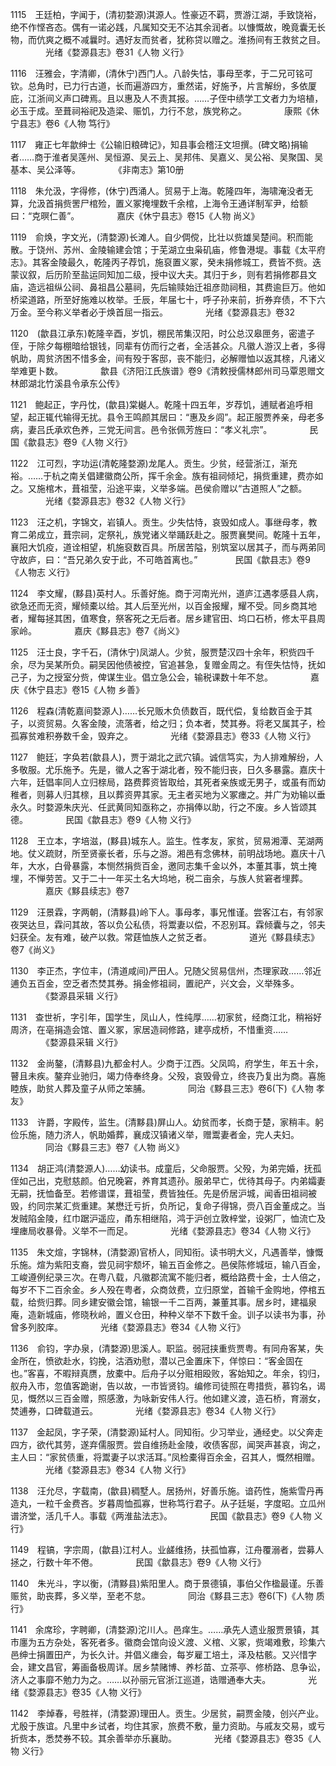 <!-- { "loadSidebar": true } -->
1115　王廷柏，字闻于，(清初婺源)淇源人。性豪迈不羁，贾游江湖，手致饶裕，绝不作悭吝态。偶有一诺必践，凡属知交无不沾其余润者。以慷慨故，晚竟囊无长物，而伉爽之概不减曩时。遇好友而贫者，犹称贷以赠之。淮扬间有王救贫之目。
　　　　光绪《婺源县志》卷31《人物 义行》

1116　汪雅会，字清卿，(清休宁)西门人。八龄失怙，事母至孝，于二兄可铭可钦。总角时，已力行古道，长而遍游四方，重然诺，好施予，片言解纷，多依厦庇，江浙间义声口碑焉。且以惠及人不责其报。……子侄中绩学工文者力为培植，必玉于成。至葺祠裕祀及造梁、赈饥，力行不怠，族党称之。
　　　　康熙《休宁县志》卷6《人物 笃行》

1117　雍正七年歙绅士《公输旧粮碑记》，知县事会稽汪文坦撰。(碑文略)捐输者……商于淮者吴莲州、吴恒源、吴云上、吴邦伟、吴嘉义、吴公裕、吴聚国、吴基本、吴公泽等。
　　　　《非南志》第10册

1118　朱允汲，字得修，(休宁)西涌人。贸易于上海。乾隆四年，海啸淹没者无算，允汲首捐赀罟尸棺殓，置义冢掩埋数千余棺，上海令王通详制军尹，给额曰：“克暝仁善”。
　　　　嘉庆《休宁县志》卷15《人物 尚义》

1119　俞焕，字文光，(清婺源)长滩人。自少倜傥，比壮以赀雄吴楚间。积而能散。于饶州、苏州、金陵输建会馆；于芜湖立虫枭矶庙，修鲁港堤。事载《太平府志》。其客金陵最久，乾隆丙子荐饥，施裒置义冢，癸未捐修城工，费皆不赀。迭蒙议叙，后历阶至盐运同知加二级，授中议大夫。其归于乡，则有若捐修郡县文庙，造远祖纵公祠、鼻祖昌公墓祠，先后输赎始迁祖彦勋祠租，其费逾巨万。他如桥梁道路，所至好施难以枚举。壬辰，年届七十，呼子孙来前，折券弃债，不下六万金。至今称义举者必于焕首屈一指云。
　　　　光绪《婺源县志》卷32

1120　(歙县江承东)乾隆辛酉，岁饥，棚民芾集汉阳，时公总汉皋匣务，密遣子侄，于除夕每棚暗给银钱，同辈有仿而行之者，全活甚众。凡徽人游汉上者，多得帆助，周贫济困不惜多金，间有殁于客邸，丧不能归，必解赠恤以返其榇，凡诸义举难更卜数。
　　　　歙县《济阳江氏族谱》卷9《清敕授儒林郎州司马覃恩赠文林郎湖北竹溪县令承东公传》

1121　鲍起正，字丹忱，(歙县)棠樾人。乾隆十四五年，岁荐饥，逋赋者追呼相望，起正辄代输得无扰。县令王鸣颜其居曰：“惠及乡闾”。起正服贾养亲，母老多病，妻吕氏承欢色养，三党无间言。邑令张佩芳旌曰：“孝义礼宗”。
　　　　民国《歙县志》卷9《人物 义行》

1122　江可烈，字功运(清乾隆婺源)龙尾人。贡生。少贫，经营浙江，渐充裕。……于杭之南关倡建徽商公所，挥千余金。族有祖祠倾圮，捐赀重建，费亦如之。又施棺木，葺祖莹，沿途平粜，义举多端。邑侯俞赠以“古道照人”之额。
　　　　光绪《婺源县志》卷32《人物 义行》

1123　汪之机，字锦文，岩镇人。贡生。少失怙恃，哀毁如成人。事继母孝，教育二弟成立，葺宗祠，定祭礼，族党诸义举踊跃赴之。服贾襄樊间。乾隆十五年，襄阳大饥疫，道诠相望，机施裒数百具。所居苦隘，别筑室以居其子，而与两弟同守故庐，曰：“吾兄弟久安于此，不可皓首离也。”
　　　　民国《歙县志》卷9《人物志 义行》

1124　李文耀，(黟县)英村人。乐善好施。商于河南光州，道庐江遇孝感县人病，欲急还而无资，耀倾橐以给。其人后至光州，以百金报耀，耀不受。同乡商其地者，耀每拯其困，值寒食，祭客死之无后者。居乡建官田、坞口石桥，修太平县周家岭。
　　　　嘉庆《黟县志》卷7《尚义》

1125　汪士良，字千石，(清休宁)凤湖人。少贫，服贾楚汉四十余年，积赀四千余，尽为吴某所负。嗣吴因他债被控，官追甚急，复赠金周之。有侄失怙恃，抚如己子，为之授室分赀，俾谋生业。倡立急公会，输税课数十年不怠。
　　　　嘉庆《休宁县志》卷15《人物 乡善》

1126　程森(清乾嘉间婺源人)……长兄贩木负债数百，既代偿，复给数百金于其子，以资贸易。久客金陵，流落者，给之归；负本者，焚其券。将老又属其子，检孤寡贫难积券数千金，毁弃之。
　　　　光绪《婺源县志》卷33《人物 义行》

1127　鲍廷，字奂若(歙县人)，贾于湖北之武穴镇。诚信笃实，为人排难解纷，人多敬服。尤乐施予。先是，徽人之客于湖北者，殁不能归丧，日久多暴露。嘉庆十六年，廷倡率同人立归榇局，路费葬资皆取给，其死者亲族或无男子，或虽有而幼稚者，则募人归其榇，且以葬资畀其家。无主者买地为义冢瘗之。并广为劝输以垂永久。时婺源朱庆光、任武黄同知亟称之，亦捐俸以助，行之不废。乡人皆颂其德。
　　　　民国《歙县志》卷9《人物 义行》

1128　王立本，字培滋，(黟县)城东人。监生。性孝友，家贫，贸易湘潭、芜湖两地。仗义疏财，所至贤豪长者，乐与之游。湘邑有念佛林，前明战场地。嘉庆十八年，大水，白骨暴露，本恻然捐赀百金，邀同志集千金以外，本董其事，筑土掩埋，不惮劳苦。又于二十一年买土名大坞地，税二亩余，与族人贫窘者埋葬。
　　　　嘉庆《黟县续志》卷7

1129　汪景霖，字两朝，(清黟县)岭下人。事母孝，事兄惟谨。尝客江右，有邻家夜哭达旦，霖问其故，答以负公私债，将鬻妻以偿，不忍别耳。霖倾囊与之，邻夫妇获全。友有难，破产以救。常莛恤族人之贫乏者。
　　　　道光《黟县续志》卷7《尚义》

1130　李正杰，字位丰，(清道咸间)严田人。兄随父贸易信州，杰理家政……邻近逋负五百金，空乏者杰焚其券。捐金修祖祠，置祀产，兴文会，义举殊多。
　　　　《婺源县采辑 义行》

1131　查世祈，字引年，国学生，凤山人，性纯厚……初家贫，经商江北，稍裕好周济，在亳捐造会馆、置义冢，家居造祠修路，建亭成桥，不惜重资……
　　　　《婺源县采辑 义行》

1132　金尚鏊，(清黟县)九都金村人。少商于江西。父凤鸣，府学生，年五十余，瞽且未疾。鏊弃业驰归，竭力侍奉终身。父殁，哀毁骨立，终丧乃复出为商。喜施睦族，助贫人葬及童子从师之笨脯。
　　　　同治《黟县三志》卷6(下)《人物 孝友》

1133　许爵，字殿传，监生。(清黟县)屏山人。幼贫而孝，长商于楚，家稍丰。躬俭乐施，随力济人，帆助婚葬，襄成汉镇诸义举，赠鬻妻者金，完人夫妇。
　　　　同治《黟县三志》卷7《人物 尚义》

1134　胡正鸿(清婺源人)……幼读书。成童后，父命服贾。父殁，为弟完婚，抚孤侄如己出，克慰慈颜。伯兄晚窘，养育其遗孙。服弟早亡，优待其母子。内弟孀妻无嗣，抚恤备至。若修谱谍，葺祖莹，费皆独任。先是侨居沪城，闻香田祖祠被毁，约同宗某汇赀重建。某懋迁亏折，负所记，复命子得锦，赍八百金董成之。当发贼陷金陵，红巾踞沪遥应，甬东相继陷，鸿于沪创立敦梓堂，设粥厂，恤流亡及埋瘗局收暴骨。义举不一而足。
　　　　光绪《婺源县志》卷34《人物 义行》

1135　朱文煊，字锦林，(清婺源)官桥人，同知衔。读书明大义，凡遇善举，慷慨乐施。煊为紫阳支裔，尝见祠宇颓坏，输五百金修之。邑侯陈修城垣，输八百金，工峻遵例纪录三次。在粤八载，凡徽郡流寓不能归者，概给路费十金，士人倍之，每岁不下二百余金。乡人殁在粤者，众商敛费，立归原堂，首输千金购地，停棺五载，给赀归葬。同乡建安徽会馆，输银一千二百两，兼董其事。居乡时，建福泉庵，造新城庙，修晓秋岭，置义仓田，种种义举不下数千金。训子以读书为事，孙曾多列胶庠。
　　　　光绪《婺源县志》卷34《人物 义行》

1136　俞钧，字办泉，(清婺源)思溪人。职监。弱冠挟重赀贾粤。有同舟客某，失金所在，愤欲赴水，钧挽，沽酒劝慰，潜以己金置床下，佯惊曰：“客金固在也。”客喜，不暇辩真赝，放橐中。后舟子以分赃相殴败，客始知之。年余，钧归，舣舟入市，忽值客跪谢，告以故，一市皆贤钧。编修司徒照在粤措赀，慕钧名，谒见，慨然以三百金赠，照感激，为咏新安伟人行。他如建义渡，造石桥，育溺女，焚逋券，口碑载道云。
　　　　光绪《婺源县志》卷34《人物 义行》

1137　金起凤，字子荣，(清婺源)延村人。同知衔。少习举业，通经史。以父奔走四方，欲代其劳，遂弃儒服贾。尝自维扬赴金陵，收债客邸，闻哭声甚哀，询之，主人曰：“家贫债重，将鬻妻子以求活耳。”凤检橐得百余金，召其人，慨然相赠。
　　　　光绪《婺源县志》卷34《人物 义行》

1138　汪允尽，字载南，(歙县)稠墅人。居扬州，好善乐施。谙药性，施紫雪丹再造丸，一粒千金费吝。岁暮周恤孤寡，世称笃行君子。从子廷埏，字度昭。立瓜州谱济堂，活几千人。事载《两淮盐法志》。
　　　　民国《歙县志》卷9《人物 义行》

1149　程镐，字宗周，(歙县)江村人。业鹾维扬，扶孤恤寡，江舟覆溺者，尝募人拯之，行数十年不倦。
　　　　民国《歙县志》卷9《人物 义行》

1140　朱光斗，字以衡，(清黟县)紫阳里人。商于景德镇，事伯父作楹最谨。乐善赈贫，助丧葬，多义举，至老不怠。
　　　　同治《黟县三志》卷6(下)《人物 质行》

1141　余席珍，字聘卿，(清婺源)沱川人。邑痒生。……承先人遗业服贾景镇，其市廛为五方杂处，客死者多。徽商会馆向设义渡、义棺、义冢，赀竭难敷，珍集六邑绅士捐置田产，为长久计。并倡义瘗会，每岁雇工培土，泽及枯骸。又兴惜字会，建文昌官，筹画备极周详。居乡禁赌博、养杉苗、立茶亭、修桥路、息争讼，济人之事靡不勉力为之。……以孙丽元官浙江巡道，诰赠通奉大夫。
　　　　光绪《婺源县志》卷35《人物 义行》

1142　李焯春，号胜祥，(清婺源)理田人。贡生。少居贫，嗣贾金陵，创兴产业。尤殷于族谊。凡里中乡试者，均住其家，旅费不敷，量力资助。与戚友交易，或亏折赀本，悉焚券不较。其余善举亦乐襄助。
　　　　光绪《婺源县志》卷35《人物 义行》

